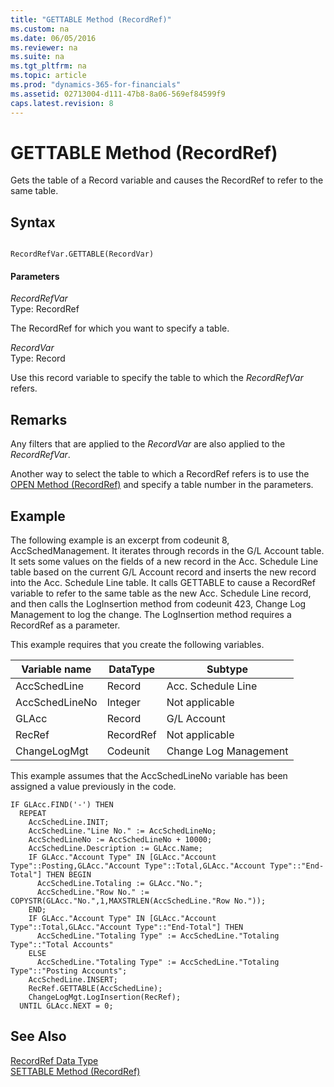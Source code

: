 ```yaml
---
title: "GETTABLE Method (RecordRef)"
ms.custom: na
ms.date: 06/05/2016
ms.reviewer: na
ms.suite: na
ms.tgt_pltfrm: na
ms.topic: article
ms.prod: "dynamics-365-for-financials"
ms.assetid: 02713004-d111-47b8-8a06-569ef84599f9
caps.latest.revision: 8
---
```

# GETTABLE Method (RecordRef)
Gets the table of a Record variable and causes the RecordRef to refer to the same table.  
  
## Syntax  
  
```  
  
RecordRefVar.GETTABLE(RecordVar)  
```  
  
#### Parameters  
 *RecordRefVar*  
 Type: RecordRef  
  
 The RecordRef for which you want to specify a table.  
  
 *RecordVar*  
 Type: Record  
  
 Use this record variable to specify the table to which the *RecordRefVar* refers.  
  
## Remarks  
 Any filters that are applied to the *RecordVar* are also applied to the *RecordRefVar*.  
  
 Another way to select the table to which a RecordRef refers is to use the [OPEN Method \(RecordRef\)](devenv-OPEN-Method-RecordRef.md) and specify a table number in the parameters.  
  
## Example  
 The following example is an excerpt from codeunit 8, AccSchedManagement. It iterates through records in the G/L Account table. It sets some values on the fields of a new record in the Acc. Schedule Line table based on the current G/L Account record and inserts the new record into the Acc. Schedule Line table. It calls GETTABLE to cause a RecordRef variable to refer to the same table as the new Acc. Schedule Line record, and then calls the LogInsertion method from codeunit 423, Change Log Management to log the change. The LogInsertion method requires a RecordRef as a parameter.  
  
 This example requires that you create the following variables.  
  
|Variable name|DataType|Subtype|  
|-------------------|--------------|-------------|  
|AccSchedLine|Record|Acc. Schedule Line|  
|AccSchedLineNo|Integer|Not applicable|  
|GLAcc|Record|G/L Account|  
|RecRef|RecordRef|Not applicable|  
|ChangeLogMgt|Codeunit|Change Log Management|  
  
 This example assumes that the AccSchedLineNo variable has been assigned a value previously in the code.  
  
```  
IF GLAcc.FIND('-') THEN  
  REPEAT  
    AccSchedLine.INIT;  
    AccSchedLine."Line No." := AccSchedLineNo;  
    AccSchedLineNo := AccSchedLineNo + 10000;  
    AccSchedLine.Description := GLAcc.Name;  
    IF GLAcc."Account Type" IN [GLAcc."Account Type"::Posting,GLAcc."Account Type"::Total,GLAcc."Account Type"::"End-Total"] THEN BEGIN  
      AccSchedLine.Totaling := GLAcc."No.";  
      AccSchedLine."Row No." := COPYSTR(GLAcc."No.",1,MAXSTRLEN(AccSchedLine."Row No."));  
    END;  
    IF GLAcc."Account Type" IN [GLAcc."Account Type"::Total,GLAcc."Account Type"::"End-Total"] THEN  
      AccSchedLine."Totaling Type" := AccSchedLine."Totaling Type"::"Total Accounts"  
    ELSE  
      AccSchedLine."Totaling Type" := AccSchedLine."Totaling Type"::"Posting Accounts";  
    AccSchedLine.INSERT;  
    RecRef.GETTABLE(AccSchedLine);  
    ChangeLogMgt.LogInsertion(RecRef);  
  UNTIL GLAcc.NEXT = 0;  
```  
  
## See Also  
 [RecordRef Data Type](../datatypes/devenv-RecordRef-Data-Type.md)   
 [SETTABLE Method \(RecordRef\)](devenv-SETTABLE-Method-RecordRef.md)